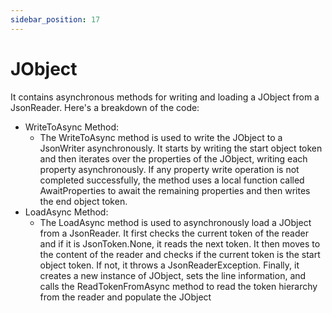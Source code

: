 ```yaml
---
sidebar_position: 17
---
```

# JObject

It contains asynchronous methods for writing and loading a JObject from a JsonReader.
Here's a breakdown of the code:

- WriteToAsync Method:
  - The WriteToAsync method is used to write the JObject to a JsonWriter asynchronously. It starts by writing the start object token and then iterates over the properties of the JObject, writing each property asynchronously. If any property write operation is not completed successfully, the method uses a local function called AwaitProperties to await the remaining properties and then writes the end object token.
- LoadAsync Method:
  - The LoadAsync method is used to asynchronously load a JObject from a JsonReader. It first checks the current token of the reader and if it is JsonToken.None, it reads the next token. It then moves to the content of the reader and checks if the current token is the start object token. If not, it throws a JsonReaderException. Finally, it creates a new instance of JObject, sets the line information, and calls the ReadTokenFromAsync method to read the token hierarchy from the reader and populate the JObject
